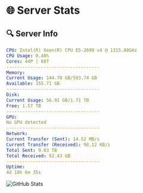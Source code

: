 # 🌐 Server Stats
## 🔍 Server Info
```yaml
CPU: Intel(R) Xeon(R) CPU E5-2699 v4 @ 1315.88GHz
CPU Usage: 0.40%
Cores: 44P | 88T
-----------------------------------
Memory:
Current Usage: 144.70 GB/503.74 GB
Available: 355.71 GB
-----------------------------------
Disk:
Current Usage: 56.91 GB/1.71 TB
Free: 1.57 TB
-----------------------------------
GPU:
No GPU detected
-----------------------------------
Network:
Current Transfer (Sent): 14.52 MB/s
Current Transfer (Received): 98.12 KB/s
Total Sent: 9.03 TB
Total Received: 92.43 GB
-----------------------------------
Uptime:
4d 18h 6m 35s
```
![GitHub Stats](https://img.shields.io/badge/Updated-2025-03-12_15:29:24-blue)